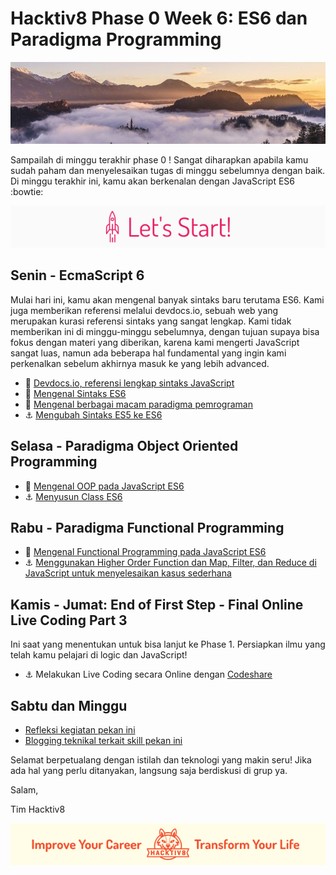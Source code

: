 # Hacktiv8 Phase 0 Week 6: ES6 dan Paradigma Programming


![Header](assets/header-w1.jpg)

Sampailah di minggu terakhir phase 0 ! Sangat diharapkan apabila kamu sudah paham dan menyelesaikan tugas di minggu sebelumnya dengan baik. Di minggu terakhir ini, kamu akan berkenalan dengan JavaScript ES6  :bowtie:

![Let's start!](assets/start.png)

## Senin - EcmaScript 6
Mulai hari ini, kamu akan mengenal banyak sintaks baru terutama ES6. Kami juga memberikan referensi melalui devdocs.io, sebuah web yang merupakan kurasi referensi sintaks yang sangat lengkap. Kami tidak memberikan ini di minggu-minggu sebelumnya, dengan tujuan supaya bisa fokus dengan materi yang diberikan, karena kami mengerti JavaScript sangat luas, namun ada beberapa hal fundamental yang ingin kami perkenalkan sebelum akhirnya masuk ke yang lebih advanced.

- :wrench:
[Devdocs.io, referensi lengkap sintaks JavaScript](http://devdocs.io/javascript/)
- :notebook_with_decorative_cover:
[Mengenal Sintaks ES6](https://github.com/hacktiv8/phase-0-activities/blob/master/modules/js-es6.md)
- :notebook_with_decorative_cover: [Mengenal berbagai macam paradigma pemrograman](https://github.com/hacktiv8/phase-0-activities/blob/master/modules/programming-paradigm.md)
- :anchor:
[Mengubah Sintaks ES5 ke ES6](https://github.com/hacktiv8/phase-0-activities/blob/master/modules/anchor-es5-to-es6.md)

## Selasa - Paradigma Object Oriented Programming

- :notebook_with_decorative_cover:
[Mengenal OOP pada JavaScript ES6](https://github.com/hacktiv8/phase-0-activities/blob/master/modules/oop-basics.md)
- :anchor:
[Menyusun Class ES6](https://github.com/hacktiv8/phase-0-activities/blob/master/modules/anchor-es6-oop.md)

## Rabu - Paradigma Functional Programming

- :notebook_with_decorative_cover:
[Mengenal Functional Programming pada JavaScript ES6](https://github.com/hacktiv8/phase-0-activities/blob/master/modules/functional-basics.md)
- :anchor:
[Menggunakan Higher Order Function dan Map, Filter, dan Reduce di JavaScript untuk menyelesaikan kasus sederhana](https://github.com/hacktiv8/phase-0-activities/blob/master/modules/anchor-es6-functional.md)

## Kamis - Jumat: End of First Step - Final Online Live Coding Part 3
Ini saat yang menentukan untuk bisa lanjut ke Phase 1. Persiapkan ilmu yang telah kamu pelajari di logic dan JavaScript!

- :anchor:
Melakukan Live Coding secara Online dengan [Codeshare](https://codeshare.io)

## Sabtu dan Minggu

- [Refleksi kegiatan pekan ini](https://github.com/hacktiv8/phase-0-activities/blob/master/modules/reflection.md)
- [Blogging teknikal terkait skill pekan ini](https://github.com/hacktiv8/phase-0-activities/blob/master/modules/blog.md)

Selamat berpetualang dengan istilah dan teknologi yang makin seru! Jika ada hal yang perlu ditanyakan, langsung saja berdiskusi di grup ya.

Salam,

Tim Hacktiv8

![Hacktiv8 Banner](assets/banner.png)
